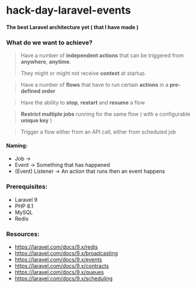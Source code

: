 # hack-day-laravel-events

#### The best Laravel architecture yet ( that I have made )

### What do we want to achieve?

> Have a number of **independent actions** that can be triggered from **anywhere**, **anytime**.
>
> They might or might not receive **context** at startup.

> Have a number of **flows** that have to run certain **actions** in a **pre-defined order**

> Have the ability to **stop**, **restart** and **resume** a flow

> **Restrict multiple jobs** running for the same flow ( with a configurable **unique key** )

> Trigger a flow either from an API call, either from scheduled job


#### Naming:
- Job -> 
- Event -> Something that has happened
- (Event) Listener -> An action that runs then an event happens

### Prerequisites:
- Laravel 9
- PHP 8.1
- MySQL
- Redis

### Resources:
- https://laravel.com/docs/9.x/redis
- https://laravel.com/docs/9.x/broadcasting
- https://laravel.com/docs/9.x/events
- https://laravel.com/docs/9.x/contracts
- https://laravel.com/docs/9.x/queues
- https://laravel.com/docs/9.x/scheduling
